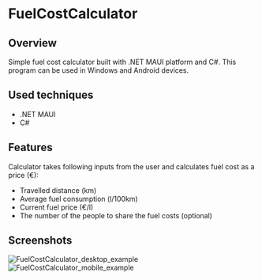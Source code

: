 # FuelCostCalculator
## Overview

Simple fuel cost calculator built with .NET MAUI platform and C#. This program can be used in Windows and Android devices.

## Used techniques

- .NET MAUI
- C#

## Features

Calculator takes following inputs from the user and calculates fuel cost as a price (€): 
- Travelled distance (km)
- Average fuel consumption (l/100km)
- Current fuel price (€/l)
- The number of the people to share the fuel costs (optional)

## Screenshots

![FuelCostCalculator_desktop_example](https://github.com/MiikaRK/fuelcostcalculator/assets/94705211/3651fd49-fa41-4cb3-aff4-68d0e73567ce) ![FuelCostCalculator_mobile_example](https://github.com/MiikaRK/fuelcostcalculator/assets/94705211/0d1e7190-91e6-47c5-8b0d-ee8a4eab7957)
